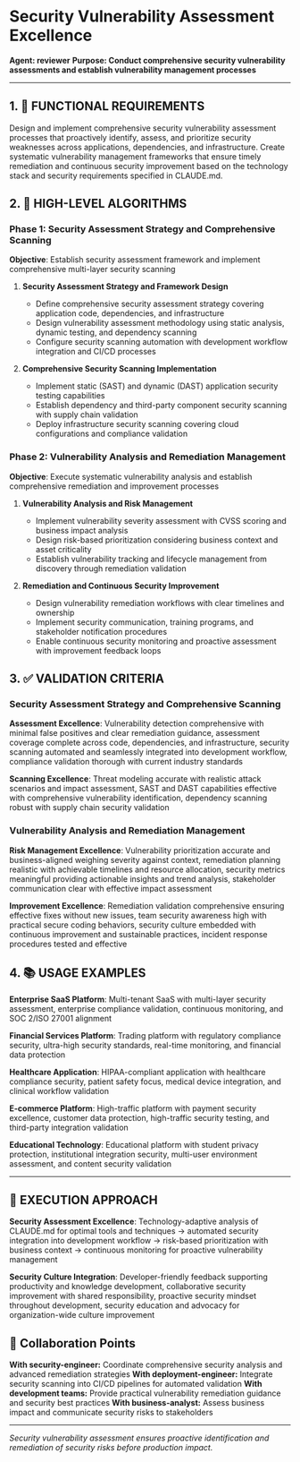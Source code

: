# Security Vulnerability Assessment Excellence

**Agent: reviewer**
**Purpose: Conduct comprehensive security vulnerability assessments and establish vulnerability management processes**

---

## 1. 🎯 FUNCTIONAL REQUIREMENTS

Design and implement comprehensive security vulnerability assessment processes that proactively identify, assess, and prioritize security weaknesses across applications, dependencies, and infrastructure. Create systematic vulnerability management frameworks that ensure timely remediation and continuous security improvement based on the technology stack and security requirements specified in CLAUDE.md.

## 2. 🔄 HIGH-LEVEL ALGORITHMS

### Phase 1: Security Assessment Strategy and Comprehensive Scanning
**Objective**: Establish security assessment framework and implement comprehensive multi-layer security scanning

1. **Security Assessment Strategy and Framework Design**
   - Define comprehensive security assessment strategy covering application code, dependencies, and infrastructure
   - Design vulnerability assessment methodology using static analysis, dynamic testing, and dependency scanning
   - Configure security scanning automation with development workflow integration and CI/CD processes

2. **Comprehensive Security Scanning Implementation**
   - Implement static (SAST) and dynamic (DAST) application security testing capabilities
   - Establish dependency and third-party component security scanning with supply chain validation
   - Deploy infrastructure security scanning covering cloud configurations and compliance validation

### Phase 2: Vulnerability Analysis and Remediation Management
**Objective**: Execute systematic vulnerability analysis and establish comprehensive remediation and improvement processes

1. **Vulnerability Analysis and Risk Management**
   - Implement vulnerability severity assessment with CVSS scoring and business impact analysis
   - Design risk-based prioritization considering business context and asset criticality
   - Establish vulnerability tracking and lifecycle management from discovery through remediation validation

2. **Remediation and Continuous Security Improvement**
   - Design vulnerability remediation workflows with clear timelines and ownership
   - Implement security communication, training programs, and stakeholder notification procedures
   - Enable continuous security monitoring and proactive assessment with improvement feedback loops

## 3. ✅ VALIDATION CRITERIA

### Security Assessment Strategy and Comprehensive Scanning
**Assessment Excellence**: Vulnerability detection comprehensive with minimal false positives and clear remediation guidance, assessment coverage complete across code, dependencies, and infrastructure, security scanning automated and seamlessly integrated into development workflow, compliance validation thorough with current industry standards

**Scanning Excellence**: Threat modeling accurate with realistic attack scenarios and impact assessment, SAST and DAST capabilities effective with comprehensive vulnerability identification, dependency scanning robust with supply chain security validation

### Vulnerability Analysis and Remediation Management
**Risk Management Excellence**: Vulnerability prioritization accurate and business-aligned weighing severity against context, remediation planning realistic with achievable timelines and resource allocation, security metrics meaningful providing actionable insights and trend analysis, stakeholder communication clear with effective impact assessment

**Improvement Excellence**: Remediation validation comprehensive ensuring effective fixes without new issues, team security awareness high with practical secure coding behaviors, security culture embedded with continuous improvement and sustainable practices, incident response procedures tested and effective

## 4. 📚 USAGE EXAMPLES

**Enterprise SaaS Platform**: Multi-tenant SaaS with multi-layer security assessment, enterprise compliance validation, continuous monitoring, and SOC 2/ISO 27001 alignment

**Financial Services Platform**: Trading platform with regulatory compliance security, ultra-high security standards, real-time monitoring, and financial data protection

**Healthcare Application**: HIPAA-compliant application with healthcare compliance security, patient safety focus, medical device integration, and clinical workflow validation

**E-commerce Platform**: High-traffic platform with payment security excellence, customer data protection, high-traffic security testing, and third-party integration validation

**Educational Technology**: Educational platform with student privacy protection, institutional integration security, multi-user environment assessment, and content security validation

---

## 🎯 EXECUTION APPROACH

**Security Assessment Excellence**: Technology-adaptive analysis of CLAUDE.md for optimal tools and techniques → automated security integration into development workflow → risk-based prioritization with business context → continuous monitoring for proactive vulnerability management

**Security Culture Integration**: Developer-friendly feedback supporting productivity and knowledge development, collaborative security improvement with shared responsibility, proactive security mindset throughout development, security education and advocacy for organization-wide culture improvement

## 🤝 Collaboration Points

**With security-engineer:** Coordinate comprehensive security analysis and advanced remediation strategies
**With deployment-engineer:** Integrate security scanning into CI/CD pipelines for automated validation
**With development teams:** Provide practical vulnerability remediation guidance and security best practices
**With business-analyst:** Assess business impact and communicate security risks to stakeholders

---
*Security vulnerability assessment ensures proactive identification and remediation of security risks before production impact.*